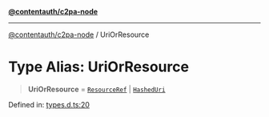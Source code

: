[**@contentauth/c2pa-node**](../README.md)

***

[@contentauth/c2pa-node](../README.md) / UriOrResource

# Type Alias: UriOrResource

> **UriOrResource** = [`ResourceRef`](../interfaces/ResourceRef.md) \| [`HashedUri`](../interfaces/HashedUri.md)

Defined in: [types.d.ts:20](https://github.com/contentauth/c2pa-node-v2/blob/92024140271b3589278f2b732abca2c4a33b231a/js-src/types.d.ts#L20)
